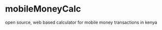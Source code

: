mobileMoneyCalc
===============

open source, web based calculator for mobile money transactions in kenya
